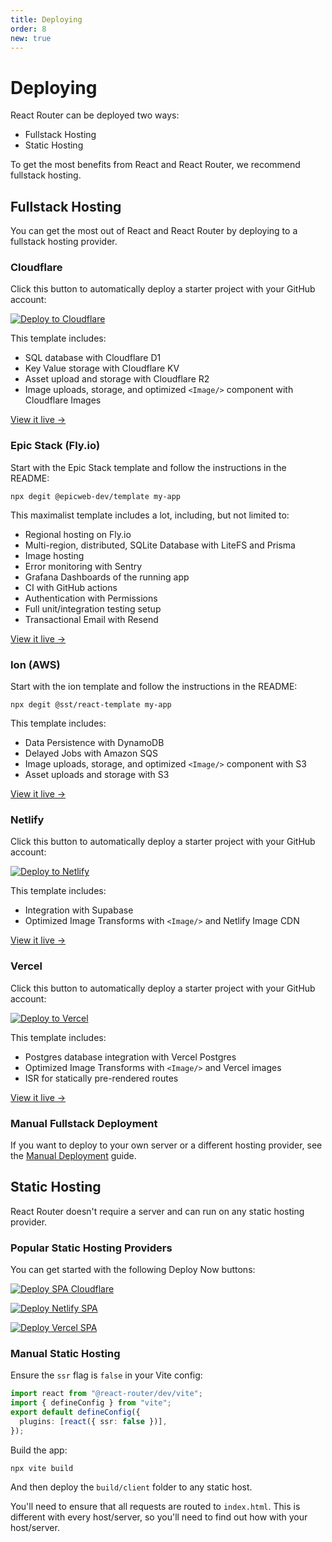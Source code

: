 ```yaml
---
title: Deploying
order: 8
new: true
---
```


# Deploying

React Router can be deployed two ways:

- Fullstack Hosting
- Static Hosting

To get the most benefits from React and React Router, we recommend fullstack hosting.

## Fullstack Hosting

You can get the most out of React and React Router by deploying to a fullstack hosting provider.

### Cloudflare

Click this button to automatically deploy a starter project with your GitHub account:

[![Deploy to Cloudflare][cloudflare_button]][cloudflare]

This template includes:

- SQL database with Cloudflare D1
- Key Value storage with Cloudflare KV
- Asset upload and storage with Cloudflare R2
- Image uploads, storage, and optimized `<Image/>` component with Cloudflare Images

[View it live →](https://react-router-template.pages.dev)

### Epic Stack (Fly.io)

Start with the Epic Stack template and follow the instructions in the README:

```
npx degit @epicweb-dev/template my-app
```

This maximalist template includes a lot, including, but not limited to:

- Regional hosting on Fly.io
- Multi-region, distributed, SQLite Database with LiteFS and Prisma
- Image hosting
- Error monitoring with Sentry
- Grafana Dashboards of the running app
- CI with GitHub actions
- Authentication with Permissions
- Full unit/integration testing setup
- Transactional Email with Resend

[View it live →](https://react-router-template.fly.dev)

### Ion (AWS)

Start with the ion template and follow the instructions in the README:

```
npx degit @sst/react-template my-app
```

This template includes:

- Data Persistence with DynamoDB
- Delayed Jobs with Amazon SQS
- Image uploads, storage, and optimized `<Image/>` component with S3
- Asset uploads and storage with S3

[View it live →](#TODO)

### Netlify

Click this button to automatically deploy a starter project with your GitHub account:

[![Deploy to Netlify][netlify_button]][netlify_spa]

This template includes:

- Integration with Supabase
- Optimized Image Transforms with `<Image/>` and Netlify Image CDN

[View it live →](#TODO)

### Vercel

Click this button to automatically deploy a starter project with your GitHub account:

[![Deploy to Vercel][vercel_button]][vercel_spa]

This template includes:

- Postgres database integration with Vercel Postgres
- Optimized Image Transforms with `<Image/>` and Vercel images
- ISR for statically pre-rendered routes

[View it live →](#TODO)

### Manual Fullstack Deployment

If you want to deploy to your own server or a different hosting provider, see the [Manual Deployment](../misc/manual-deployment) guide.

## Static Hosting

React Router doesn't require a server and can run on any static hosting provider.

### Popular Static Hosting Providers

You can get started with the following Deploy Now buttons:

[![Deploy SPA Cloudflare][cloudflare_button]][cloudflare_spa]

[![Deploy Netlify SPA][netlify_button]][netlify_spa]

[![Deploy Vercel SPA][vercel_button]][vercel_spa]

### Manual Static Hosting

Ensure the `ssr` flag is `false` in your Vite config:

```ts
import react from "@react-router/dev/vite";
import { defineConfig } from "vite";
export default defineConfig({
  plugins: [react({ ssr: false })],
});
```

Build the app:

```shellscript
npx vite build
```

And then deploy the `build/client` folder to any static host.

You'll need to ensure that all requests are routed to `index.html`. This is different with every host/server, so you'll need to find out how with your host/server.

[netlify_button]: https://www.netlify.com/img/deploy/button.svg
[netlify_spa]: https://app.netlify.com/start/deploy?repository=https://github.com/ryanflorence/templates&create_from_path=netlify-spa
[netlify_spa]: https://app.netlify.com/start/deploy?repository=https://github.com/ryanflorence/templates&create_from_path=netlify
[vercel_button]: https://vercel.com/button
[vercel_spa]: https://vercel.com/new/clone?repository-url=https://github.com/ryanflorence/templates/tree/main/vercel-spa
[cloudflare_button]: https://deploy.workers.cloudflare.com/button
[cloudflare_spa]: https://deploy.workers.cloudflare.com/?url=https://github.com/ryanflorence/templates/tree/main/cloudflare-spa
[cloudflare]: https://deploy.workers.cloudflare.com/?url=https://github.com/ryanflorence/templates/tree/main/cloudflare
